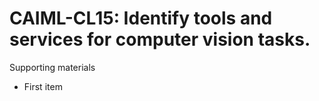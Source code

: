 # CAIML-CL15:  	Identify tools and services for computer vision tasks.	 

Supporting materials

* First item